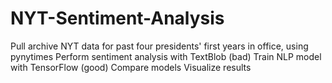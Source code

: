 # NYT-Sentiment-Analysis

Pull archive NYT data for past four presidents' first years in office, using pynytimes
Perform sentiment analysis with TextBlob (bad)
Train NLP model with TensorFlow (good)
Compare models
Visualize results
